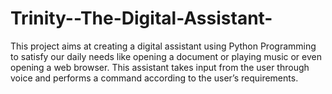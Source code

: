 # Trinity--The-Digital-Assistant-
This project aims at creating a digital assistant using Python Programming to satisfy our daily needs like opening a document or playing music or even opening a web browser. This assistant takes input from the user through voice and performs a command according to the user’s requirements.
